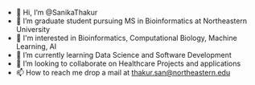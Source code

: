 - 👋 Hi, I’m @SanikaThakur
- 👀 I’m graduate student pursuing MS in Bioinformatics at Northeastern University 
- 🌱 I'm interested in Bioinformatics, Computational Biology, Machine Learning, AI
- 🌱 I’m currently learning Data Science and Software Development
- 💞️ I’m looking to collaborate on Healthcare Projects and applications
- 📫 How to reach me drop a mail at thakur.san@northeastern.edu

<!---
SanikaThakur/SanikaThakur is a ✨ special ✨ repository because its `README.md` (this file) appears on your GitHub profile.
You can click the Preview link to take a look at your changes.
--->
